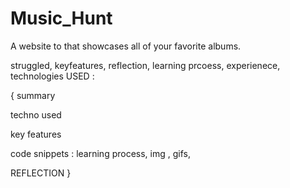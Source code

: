 # Music_Hunt
A website to that showcases all of your favorite albums.

struggled,
keyfeatures,
reflection,
learning prcoess,
experienece,
technologies USED :

{
summary

techno used

key features

code snippets : learning process, img , gifs,

REFLECTION
}
